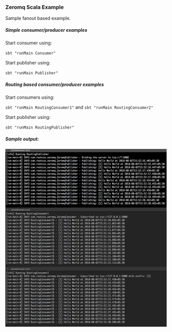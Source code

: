 ### Zeromq Scala Example

Sample fanout based example.


##### Simple consumer/producer examples

Start consumer using:

`sbt "runMain Consumer"`

Start publisher using:

`sbt "runMain Publisher"`


##### Routing based consumer/producer examples

Start consumers using:

`sbt "runMain RoutingConsumer1"` and `sbt "runMain RoutingConsumer2"`

Start publisher using:

`sbt "runMain RoutingPublisher"`


##### Sample output:

![alt tag](example.png)

